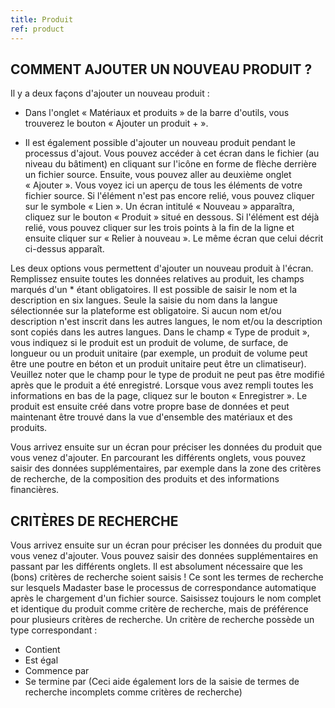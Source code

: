 ```yaml
---
title: Produit
ref: product
---
```


## COMMENT AJOUTER UN NOUVEAU PRODUIT ?
Il y a deux façons d'ajouter un nouveau produit :

- Dans l'onglet « Matériaux et produits » de la barre d'outils, vous trouverez le bouton « Ajouter un produit + ».

- Il est également possible d'ajouter un nouveau produit pendant le processus d'ajout. Vous pouvez accéder à cet écran dans le fichier (au niveau du bâtiment) en cliquant sur l'icône en forme de flèche derrière un fichier source. Ensuite, vous pouvez aller au deuxième onglet « Ajouter ». Vous voyez ici un aperçu de tous les éléments de votre fichier source. Si l'élément n'est pas encore relié, vous pouvez cliquer sur le symbole « Lien ». Un écran intitulé « Nouveau » apparaîtra, cliquez sur le bouton « Produit » situé en dessous. Si l'élément est déjà relié, vous pouvez cliquer sur les trois points à la fin de la ligne et ensuite cliquer sur « Relier à nouveau ». Le même écran que celui décrit ci-dessus apparaît.

Les deux options vous permettent d'ajouter un nouveau produit à l'écran. Remplissez ensuite toutes les données relatives au produit, les champs marqués d'un * étant obligatoires. Il est possible de saisir le nom et la description en six langues. Seule la saisie du nom dans la langue sélectionnée sur la plateforme est obligatoire. Si aucun nom et/ou description n'est inscrit dans les autres langues, le nom et/ou la description sont copiés dans les autres langues. Dans le champ « Type de produit », vous indiquez si le produit est un produit de volume, de surface, de longueur ou un produit unitaire (par exemple, un produit de volume peut être une poutre en béton et un produit unitaire peut être un climatiseur). Veuillez noter que le champ pour le type de produit ne peut pas être modifié après que le produit a été enregistré. Lorsque vous avez rempli toutes les informations en bas de la page, cliquez sur le bouton « Enregistrer ». Le produit est ensuite créé dans votre propre base de données et peut maintenant être trouvé dans la vue d'ensemble des matériaux et des produits.

Vous arrivez ensuite sur un écran pour préciser les données du produit que vous venez d'ajouter. En parcourant les différents onglets, vous pouvez saisir des données supplémentaires, par exemple dans la zone des critères de recherche, de la composition des produits et des informations financières.

## CRITÈRES DE RECHERCHE
Vous arrivez ensuite sur un écran pour préciser les données du produit que vous venez d'ajouter. Vous pouvez saisir des données supplémentaires en passant par les différents onglets. Il est absolument nécessaire que les (bons) critères de recherche soient saisis ! Ce sont les termes de recherche sur lesquels Madaster base le processus de correspondance automatique après le chargement d'un fichier source. Saisissez toujours le nom complet et identique du produit comme critère de recherche, mais de préférence pour plusieurs critères de recherche. Un critère de recherche possède un type correspondant :

- Contient
- Est égal
- Commence par
- Se termine par (Ceci aide également lors de la saisie de termes de recherche incomplets comme critères de recherche)
